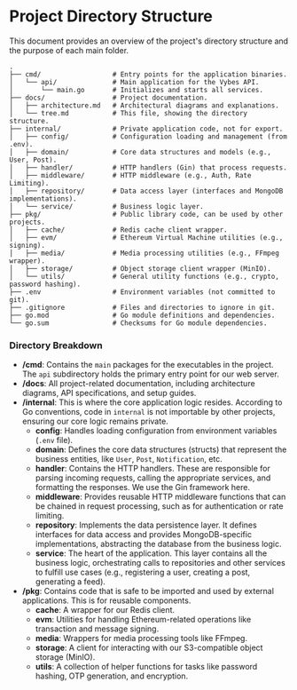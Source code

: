 # Project Directory Structure

This document provides an overview of the project's directory structure and the purpose of each main folder.

```
.
├── cmd/                  # Entry points for the application binaries.
│   └── api/              # Main application for the Vybes API.
│       └── main.go       # Initializes and starts all services.
├── docs/                 # Project documentation.
│   ├── architecture.md   # Architectural diagrams and explanations.
│   └── tree.md           # This file, showing the directory structure.
├── internal/             # Private application code, not for export.
│   ├── config/           # Configuration loading and management (from .env).
│   ├── domain/           # Core data structures and models (e.g., User, Post).
│   ├── handler/          # HTTP handlers (Gin) that process requests.
│   ├── middleware/       # HTTP middleware (e.g., Auth, Rate Limiting).
│   ├── repository/       # Data access layer (interfaces and MongoDB implementations).
│   └── service/          # Business logic layer.
├── pkg/                  # Public library code, can be used by other projects.
│   ├── cache/            # Redis cache client wrapper.
│   ├── evm/              # Ethereum Virtual Machine utilities (e.g., signing).
│   ├── media/            # Media processing utilities (e.g., FFmpeg wrapper).
│   ├── storage/          # Object storage client wrapper (MinIO).
│   └── utils/            # General utility functions (e.g., crypto, password hashing).
├── .env                  # Environment variables (not committed to git).
├── .gitignore            # Files and directories to ignore in git.
├── go.mod                # Go module definitions and dependencies.
└── go.sum                # Checksums for Go module dependencies.
```

### Directory Breakdown

*   **/cmd**: Contains the `main` packages for the executables in the project. The `api` subdirectory holds the primary entry point for our web server.
*   **/docs**: All project-related documentation, including architecture diagrams, API specifications, and setup guides.
*   **/internal**: This is where the core application logic resides. According to Go conventions, code in `internal` is not importable by other projects, ensuring our core logic remains private.
    *   **config**: Handles loading configuration from environment variables (`.env` file).
    *   **domain**: Defines the core data structures (structs) that represent the business entities, like `User`, `Post`, `Notification`, etc.
    *   **handler**: Contains the HTTP handlers. These are responsible for parsing incoming requests, calling the appropriate services, and formatting the responses. We use the Gin framework here.
    *   **middleware**: Provides reusable HTTP middleware functions that can be chained in request processing, such as for authentication or rate limiting.
    *   **repository**: Implements the data persistence layer. It defines interfaces for data access and provides MongoDB-specific implementations, abstracting the database from the business logic.
    *   **service**: The heart of the application. This layer contains all the business logic, orchestrating calls to repositories and other services to fulfill use cases (e.g., registering a user, creating a post, generating a feed).
*   **/pkg**: Contains code that is safe to be imported and used by external applications. This is for reusable components.
    *   **cache**: A wrapper for our Redis client.
    *   **evm**: Utilities for handling Ethereum-related operations like transaction and message signing.
    *   **media**: Wrappers for media processing tools like FFmpeg.
    *   **storage**: A client for interacting with our S3-compatible object storage (MinIO).
    *   **utils**: A collection of helper functions for tasks like password hashing, OTP generation, and encryption.